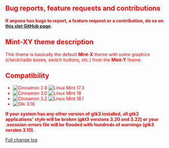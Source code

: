 <span style="color:red;">
<h2>Bug reports, feature requests and contributions</h2>

<strong>If anyone has bugs to report, a feature request or a contribution, do so on <a href="https://github.com/Odyseus/CinnamonTools">this xlet GitHub page</a>.</strong>
</span>

## Mint-XY theme description

This theme is basically the default **Mint-X** theme with some graphics (check/radio boxes, switch buttons, etc.) from the **Mint-Y** theme.

## Compatibility

- ![Cinnamon 2.8](https://odyseus.github.io/CinnamonTools/lib/badges/cinn-2.8.svg) ![Linux Mint 17.3](https://odyseus.github.io/CinnamonTools/lib/badges/lm-17.3.svg)
- ![Cinnamon 3.0](https://odyseus.github.io/CinnamonTools/lib/badges/cinn-3.0.svg) ![Linux Mint 18](https://odyseus.github.io/CinnamonTools/lib/badges/lm-18.svg)
- ![Cinnamon 3.2](https://odyseus.github.io/CinnamonTools/lib/badges/cinn-3.2.svg) ![Linux Mint 18.1](https://odyseus.github.io/CinnamonTools/lib/badges/lm-18.1.svg)
- ![Gtk 3.18](https://odyseus.github.io/CinnamonTools/lib/badges/gtk-3.18.svg)

<span style="color:red; font-weight: bold;">
If your system has any other version of gtk3 installed, all gtk3 applications' style will be broken (gkt3 versions 3.20 and 3.22) or your .xsession-errors file will be flooded with hundreds of warnings (gtk3 version 3.10).
</span>

[Full change log](https://github.com/Odyseus/CinnamonTools/blob/master/themes/Mint-XY/CHANGELOG.md)

